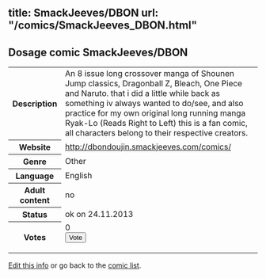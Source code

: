 title: SmackJeeves/DBON
url: "/comics/SmackJeeves_DBON.html"
---
Dosage comic SmackJeeves/DBON
-----------------------------------------

<p id="msg"></p>
<script type="text/javascript">
if (window.location.search === '?edit_info_mail=sent_ok') {
  var elem = document.getElementById("msg");
  elem.innerHTML = 'Edited information sucessfully sent for review, which is usually done daily. Thanks!';
  elem.className = 'ok';
}
</script>
<table class="comicinfo">
<tr>
<th>Description</th><td>An 8 issue long crossover manga of Shounen Jump classics, Dragonball Z, Bleach, One Piece and Naruto. that i did a little while back as something iv always wanted to do/see, and also practice for my own original long running manga Ryak-Lo (Reads Right to Left) this is a fan comic, all characters belong to their respective creators.</td>
</tr>
<tr>
<th>Website</th><td><a href="http://dbondoujin.smackjeeves.com/comics/">http://dbondoujin.smackjeeves.com/comics/</a></td>
</tr>
<tr>
<th>Genre</th><td>Other</td>
</tr>
<tr>
<th>Language</th><td>English</td>
</tr>
<tr>
<th>Adult content</th><td>no</td>
</tr>
<tr>
<th>Status</th><td>ok on 24.11.2013</td>
</tr>
<tr>
<th>Votes</th><td>0
<form action="http://gaecounter.appspot.com/count/" method="POST">
<input name="name" type="hidden" value="SmackJeeves_DBON"/>
<input name="uid" type="hidden" id="voteuid" value=""/>
<input type="submit" value="Vote"/>
</form>
</td>
</tr>
</table>
<script type="text/javascript">
var ua = navigator.userAgent;
document.getElementById("voteuid").value = ua.replace(/[^a-zA-Z0-9\._:]/g , "_");;
</script>

[Edit this info](SmackJeeves_DBON_edit.html) or go back to the [comic list](../comic-index.html).
